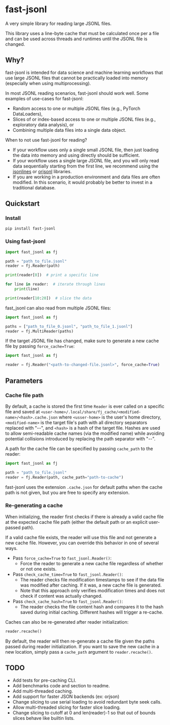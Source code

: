 # fast-jsonl

A very simple library for reading large JSONL files.

This library uses a line-byte cache that must be calculated once per a file and
can be used across threads and runtimes until the JSONL file is changed.

## Why?

fast-jsonl is intended for data science and machine learning workflows that use
large JSONL files that cannot be practically loaded into memory (especially
when using multiprocessing).

In most JSONL reading scenarios, fast-jsonl should work well. Some examples of
use-cases for fast-jsonl:
- Random access to one or multiple JSONL files (e.g., PyTorch DataLoaders),
- Slices of or index-based access to one or multiple JSONL files (e.g.,
  exploratory data analysis), or
- Combining multiple data files into a single data object.

When to not use fast-jsonl for reading?
- If your workflow uses only a single small JSONL file, then just loading the
  data into memory and using directly should be sufficient.
- If your workflow uses a single large JSONL file, and you will only read data
  sequentially starting from the first line, we recommend using the
  [jsonlines](https://github.com/wbolster/jsonlines) or
  [orjsonl](https://github.com/umarbutler/orjsonl) libraries.
- If you are working in a production environment and data files are often
  modified. In this scenario, it would probably be better to invest in a
  traditional database.

## Quickstart

### Install

```shell
pip install fast-jsonl
```

### Using fast-jsonl

```python
import fast_jsonl as fj

path = "path_to_file.jsonl"
reader = fj.Reader(path)

print(reader[0])  # print a specific line

for line in reader:  # iterate through lines
    print(line)

print(reader[10:20])  # slice the data
```

fast_jsonl can also read from multiple JSONL files:
```python
import fast_jsonl as fj

paths = ["path_to_file_0.jsonl", "path_to_file_1.jsonl"]
reader = fj.MultiReader(paths)
```

If the target JSONL file has changed, make sure to generate a new cache file by
passing `force_cache=True`:
```python
import fast_jsonl as fj

reader = fj.Reader("<path-to-changed-file.jsonl>", force_cache=True)
```

## Parameters

### Cache file path

By default, a cache is stored the first time `Reader` is ever called on a
specific file and saved at
`<user-home>/.local/share/fj_cache/<modified-name>/<hash>.cache.json`
where `<usser-home>` is the user's home directory, `<modified-name>` is the
target file's path with all directory separators replaced with "--", and
`<hash>` is a hash of the target file.
Hashes are used to allow semi-readable cache names (via the modified name)
while avoiding potential collisions introduced by replacing the path separator
with "--".

A path for the cache file can be specified by passing `cache_path` to the
reader:

```python
import fast_jsonl as fj

path = "path_to_file.jsonl"
reader = fj.Reader(path, cache_path="path-to-cache")
```

fast-jsonl uses the extension `.cache.json` for default paths when the cache
path is not given, but you are free to specify any extension.

### Re-generating a cache

When initializing, the reader first checks if there is already a valid cache
file at the expected cache file path (either the default path or an explicit
user-passed path).

If a valid cache file exists, the reader will use this file and not generate a
new cache file.
However, you can override this behavior in one of several ways.
- Pass `force_cache=True` to `fast_jsonl.Reader()`:
  - Force the reader to generate a new cache file regardless of whether or not
    one exists.
- Pass `check_cache_time=True` to `fast_jsonl.Reader()`:
  - The reader checks file modification timestamps to see if the data file was
    modified after caching. If it was, a new cache file is generated.
  - Note that this approach only verifies modification times and does not check
    if content was actually changed.
- Pass `check_cache_hash=True` to `fast_jsonl.Reader()`:
  - The reader checks the file content hash and compares it to the hash saved
    during initial caching. Different hashes will trigger a re-cache.

Caches can also be re-generated after reader initialization:

```python
reader.recache()
```

By default, the reader will then re-generate a cache file given the paths
passed during reader initialization.
If you want to save the new cache in a new location, simply pass a `cache_path`
argument to `reader.recache()`.

## TODO

- Add tests for pre-caching CLI.
- Add benchmarks code and section to readme.
- Add multi-threaded caching.
- Add support for faster JSON backends (ex: orjson)
- Change slicing to use serial loading to avoid redundant byte seek calls.
- Allow multi-threaded slicing for faster slice loading.
- Change slicing to cutoff at 0 and len(reader)-1 so that out of bounds slices
  behave like builtin lists.
